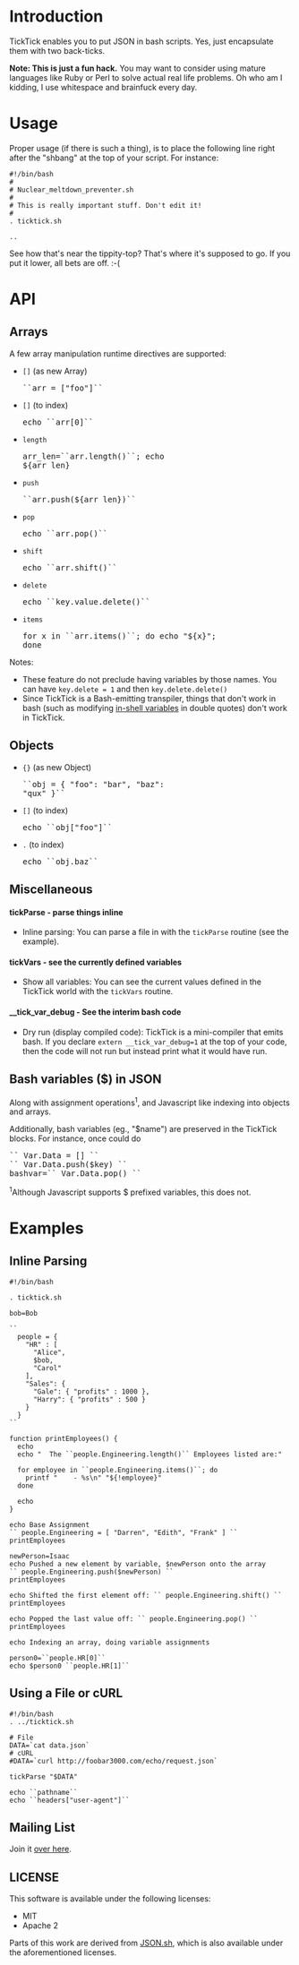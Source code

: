# Introduction

TickTick enables you to put JSON in bash scripts.  Yes, just encapsulate them with two back-ticks.

**Note: This is just a fun hack.** You may want to consider using mature languages like Ruby or Perl to solve actual real life problems.  Oh who am I kidding, I use whitespace and brainfuck every day.

# Usage

Proper usage (if there is such a thing), is to place the following line right after the "shbang" at the top of your script. For instance:

    #!/bin/bash
    #
    # Nuclear_meltdown_preventer.sh
    #
    # This is really important stuff. Don't edit it!
    #
    . ticktick.sh

    ..

See how that's near the tippity-top? That's where it's supposed to go. If you put it lower, all bets are off. :-(

# API

Arrays
---

A few array manipulation runtime directives are supported:
 
 * `[]` (as new Array) <pre>\`\`arr = ["foo"]\`\`</pre>
 * `[]` (to index)     <pre>echo \`\`arr[0]\`\`</pre>
 * `length`            <pre>arr_len=\`\`arr.length()\`\`; echo ${arr_len}</pre>
 * `push`              <pre>\`\`arr.push(${arr_len})\`\`</pre>
 * `pop`               <pre>echo \`\`arr.pop()\`\`</pre>
 * `shift`             <pre>echo \`\`arr.shift()\`\`</pre>
 * `delete`            <pre>echo \`\`key.value.delete()\`\`</pre>
 * `items`             <pre>for x in \`\`arr.items()\`\`; do echo "${x}"; done</pre>

Notes: 

 * These feature do not preclude having variables by those names.  You can have ``key.delete = 1`` and then ``key.delete.delete()``
 * Since TickTick is a Bash-emitting transpiler, things that don't work in bash (such as modifying [in-shell variables](https://github.com/kristopolous/TickTick/issues/5) in double quotes) don't work in TickTick.

Objects
---

 * `{}` (as new Object) <pre>\`\`obj = { "foo": "bar", "baz": "qux" }\`\`</pre>
 * `[]` (to index)      <pre>echo \`\`obj["foo"]\`\`</pre>
 * `.` (to index)       <pre>echo \`\`obj.baz\`\`</pre>

Miscellaneous
---

#### tickParse - parse things inline
 * Inline parsing: You can parse a file in with the `tickParse` routine (see the example).

#### tickVars - see the currently defined variables
 * Show all variables: You can see the current values defined in the TickTick world with the `tickVars` routine.

#### __tick_var_debug - See the interim bash code
 * Dry run (display compiled code): TickTick is a mini-compiler that emits bash. If you declare `extern __tick_var_debug=1` at the top of your code, then the code will not run but instead print what it would have run.

Bash variables ($) in JSON
---

Along with assignment operations<sup>1</sup>, and Javascript like indexing into objects and arrays.

Additionally, bash variables (eg., "$name") are preserved in the TickTick blocks.  For instance, once could do

<pre>
`` Var.Data = [] ``
`` Var.Data.push($key) ``
bashvar=`` Var.Data.pop() ``
</pre>

<sup>1</sup>Although Javascript supports $ prefixed variables, this does not.
# Examples

Inline Parsing
---

    #!/bin/bash

    . ticktick.sh

    bob=Bob

    ``
      people = {
        "HR" : [
          "Alice",
          $bob,
          "Carol"
        ],
        "Sales": {
          "Gale": { "profits" : 1000 },
          "Harry": { "profits" : 500 }
        }
      }
    ``

    function printEmployees() {
      echo
      echo "  The ``people.Engineering.length()`` Employees listed are:"

      for employee in ``people.Engineering.items()``; do
        printf "    - %s\n" "${!employee}"
      done

      echo 
    }

    echo Base Assignment
    `` people.Engineering = [ "Darren", "Edith", "Frank" ] ``
    printEmployees

    newPerson=Isaac
    echo Pushed a new element by variable, $newPerson onto the array
    `` people.Engineering.push($newPerson) ``
    printEmployees

    echo Shifted the first element off: `` people.Engineering.shift() ``
    printEmployees

    echo Popped the last value off: `` people.Engineering.pop() ``
    printEmployees

    echo Indexing an array, doing variable assignments

    person0=``people.HR[0]``
    echo $person0 ``people.HR[1]``

Using a File or cURL
---

    #!/bin/bash
    . ../ticktick.sh

    # File
    DATA=`cat data.json`
    # cURL
    #DATA=`curl http://foobar3000.com/echo/request.json`

    tickParse "$DATA"

    echo ``pathname``
    echo ``headers["user-agent"]``

## Mailing List

Join it [over here](http://groups.google.com/group/ticktick-project).

## LICENSE

This software is available under the following licenses:

  * MIT
  * Apache 2

Parts of this work are derived from [JSON.sh](https://github.com/dominictarr/JSON.sh), which is also available under the aforementioned licenses.
